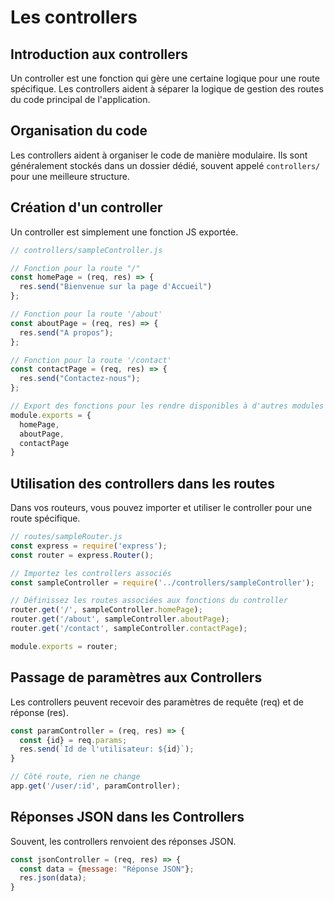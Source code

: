 # Les controllers

## Introduction aux controllers

Un controller est une fonction qui gère une certaine logique pour une route spécifique.
Les controllers aident à séparer la logique de gestion des routes du code principal de l'application.

## Organisation du code

Les controllers aident à organiser le code de manière modulaire. Ils sont généralement stockés dans un dossier dédié, souvent appelé `controllers/` pour une meilleure structure.

## Création d'un controller

Un controller est simplement une fonction JS exportée.

```js
// controllers/sampleController.js

// Fonction pour la route "/"
const homePage = (req, res) => {
  res.send("Bienvenue sur la page d'Accueil")
};

// Fonction pour la route '/about'
const aboutPage = (req, res) => {
  res.send("A propos");
};

// Fonction pour la route '/contact'
const contactPage = (req, res) => {
  res.send("Contactez-nous");
};

// Export des fonctions pour les rendre disponibles à d'autres modules
module.exports = {
  homePage,
  aboutPage,
  contactPage
}
```

## Utilisation des controllers dans les routes

Dans vos routeurs, vous pouvez importer et utiliser le controller pour une route spécifique.

```js
// routes/sampleRouter.js
const express = require('express');
const router = express.Router();

// Importez les controllers associés
const sampleController = require('../controllers/sampleController');

// Définissez les routes associées aux fonctions du controller
router.get('/', sampleController.homePage);
router.get('/about', sampleController.aboutPage);
router.get('/contact', sampleController.contactPage);

module.exports = router;
```

## Passage de paramètres aux Controllers

Les controllers peuvent recevoir des paramètres de requête (req) et de réponse (res).

```js
const paramController = (req, res) => {
  const {id} = req.params;
  res.send(`Id de l'utilisateur: ${id}`);
}

// Côté route, rien ne change
app.get('/user/:id', paramController);
```

## Réponses JSON dans les Controllers

Souvent, les controllers renvoient des réponses JSON.

```js
const jsonController = (req, res) => {
  const data = {message: "Réponse JSON"};
  res.json(data);
}
```